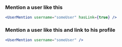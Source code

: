 ### Mention a user like this

```jsx
<UserMention username="someUser" hasLink={true} />
```

### Mention a user like this and link to his profile

```jsx
<UserMention username="someUser" />
```

